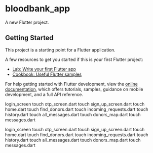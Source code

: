 # bloodbank_app

A new Flutter project.

## Getting Started

This project is a starting point for a Flutter application.

A few resources to get you started if this is your first Flutter project:

- [Lab: Write your first Flutter app](https://docs.flutter.dev/get-started/codelab)
- [Cookbook: Useful Flutter samples](https://docs.flutter.dev/cookbook)

For help getting started with Flutter development, view the
[online documentation](https://docs.flutter.dev/), which offers tutorials,
samples, guidance on mobile development, and a full API reference.





login_screen
touch otp_screen.dart
touch sign_up_screen.dart
touch home.dart
touch find_donors.dart
touch incoming_requests.dart
touch history.dart
touch all_messages.dart
touch donors_map.dart
touch messages.dart

login_screen
touch otp_screen.dart
touch sign_up_screen.dart
touch home.dart
touch find_donors.dart
touch incoming_requests.dart
touch history.dart
touch all_messages.dart
touch donors_map.dart
touch messages.dart